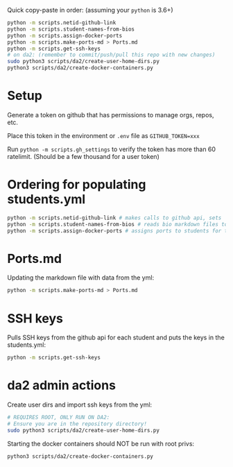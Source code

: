 Quick copy-paste in order: (assuming your `python` is 3.6+)

```bash
python -m scripts.netid-github-link
python -m scripts.student-names-from-bios
python -m scripts.assign-docker-ports
python -m scripts.make-ports-md > Ports.md
python -m scripts.get-ssh-keys
# on da2: (remember to commit/push/pull this repo with new changes)
sudo python3 scripts/da2/create-user-home-dirs.py
python3 scripts/da2/create-docker-containers.py
```

# Setup

Generate a token on github that has permissions to manage orgs, repos, etc.

Place this token in the environment or `.env` file as `GITHUB_TOKEN=xxx`

Run `python -m scripts.gh_settings` to verify the token has more than 60 ratelimit. (Should be a few thousand for a user token)

# Ordering for populating students.yml

```bash
python -m scripts.netid-github-link # makes calls to github api, sets 'github' and creates netids in students.yml
python -m scripts.student-names-from-bios # reads bio markdown files to get 'firstname' 'lastname'
python -m scripts.assign-docker-ports # assigns ports to students for their docker containers
```

# Ports.md

Updating the markdown file with data from the yml:

```bash
python -m scripts.make-ports-md > Ports.md
```

# SSH keys

Pulls SSH keys from the github api for each student and puts the keys in the students.yml:

```bash
python -m scripts.get-ssh-keys
```

# da2 admin actions

Create user dirs and import ssh keys from the yml:

```bash
# REQUIRES ROOT, ONLY RUN ON DA2:
# Ensure you are in the repository directory!
sudo python3 scripts/da2/create-user-home-dirs.py
```

Starting the docker containers should NOT be run with root privs:

```bash
python3 scripts/da2/create-docker-containers.py
```

